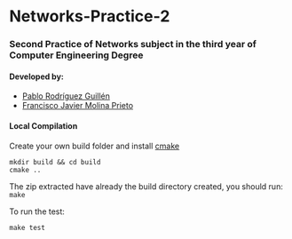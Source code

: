 # Networks-Practice-2

### Second Practice of Networks subject in the third year of Computer Engineering Degree

#### Developed by:

- [Pablo Rodríguez Guillén](https://github.com/Pablorg99)
- [Francisco Javier Molina Prieto](https://github.com/RexusWolf)

#### Local Compilation

Create your own build folder and install [cmake](https://cmake.org/install/)

```
mkdir build && cd build
cmake ..
```

The zip extracted have already the build directory created, you should run: `make`

To run the test:

`make test`
